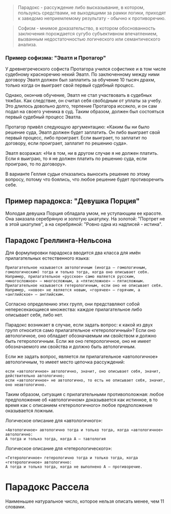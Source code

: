> Парадокс - рассуждение либо высказывание, в котором, пользуясь средствами, не выходящими за рамки логики, приходят к заведомо неприемлемому результату - обычно к противоречию.

> Софизм - мнимое доказательство, в котором обоснованность заключения порождается сугубо субъективном впечатлением, вызванным недостаточностью логического или семантического анализа.

### Пример софизма: "Эватл и Протагор"

У древнегреческого софиста Протагора учился софистике и в том числе судебному красноречию некий Эватл. По заключенному между ними договору Эватл должен был заплатить за обучение 10 тысяч драхм, только когда он выиграет свой первый судебный процесс.

Однако, окончив обучение, Эватл не стал участвовать в судебных тяжбах. Как следствие, он считал себя свободным от уплаты за учебу. Это длилось довольно долго, терпение Протагора иссякло, и он сам подал на своего ученика в суд. Таким образом, должен был состояться первый судебный процесс Эватла.

Протагор привёл следующую аргументацию: «Каким бы ни было решение суда, Эватл должен будет заплатить. Он либо выиграет свой первый процесс, либо проиграет. Если выиграет, то заплатит по договору, если проиграет, заплатит по решению суда».

Эватл возражал: «Ни в том, ни в другом случае я не должен платить. Если я выиграю, то я не должен платить по решению суда, если проиграю, то по договору».

В варианте Геллия судьи отказались выносить решение по этому вопросу, потому что боялись, что любое решение будет противоречить себе. 

## Пример парадокса: "Девушка Порция"

Молодая девушка Порция обладала умом, не уступающим ее красоте. Она заказала серебряную и золотую шкатулку. На золотой: "Портрет не в этой шкатулке", а на серебряной: "Ровно одна из надписей - истина".

## Парадокс Греллинга-Нельсона
Для формулировки парадокса вводится два класса для имён прилагательных естественного языка:

    Прилагательное называется автологичным (иногда — гомологичным, гомологическим) тогда и только тогда, когда оно описывает себя. Например, прилагательное «русское» само является русским, «многосложное» — многосложным, а «пятисложное» — пятисложным.
    Прилагательное называется гетерологичным, если оно не описывает себя. Например, «новое» не является новым, «горячее» — горячим, а «английское» — английским.

Согласно определению этих групп, они представляют собой непересекающиеся множества: каждое прилагательное либо описывает себя, либо нет.

Парадокс возникает в случае, если задать вопрос: к какой из двух групп относится само прилагательное «гетерологичный»? Если оно автологичное, оно обладает обозначаемым им свойством и должно быть гетерологичным. Если же оно гетерологичное, оно не имеет обозначаемого им свойства и должно быть автологичным.

Если же задать вопрос, является ли прилагательное «автологичное» автологичным, то имеет место цепочка рассуждений:

    если «автологичное» автологично, значит, оно описывает себя, значит, действительно автологично;
    если «автологичное» не автологично, то есть не описывает себя, значит, оно неавтологично.

Таким образом, ситуация с прилагательными противоположная: любое предположение об «автологичном» доказывается как истинное, в то время как с описанием «гетерологичного» любое предположение оказывается ложным.

Логическое описание для «автологичного»:

    «Автологичное» автологично тогда и только тогда, когда «автологичное» автологично:
    A тогда и только тогда, когда A — тавтология

Логическое описание для «гетерологического»:

    «Гетерологичное» гетерологично тогда и только тогда, когда «гетерологичное» автологично:
    A тогда и только тогда, когда не выполнено A — противоречие.

# Парадокс Рассела
Наименьшее натуральное число, которое нельзя описать менее, чем 11 словами.